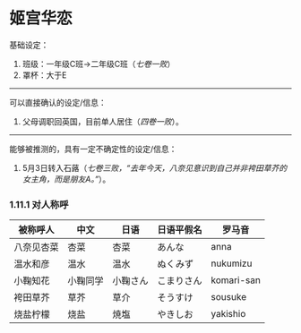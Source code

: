 # 姬宫华恋

基础设定：

1. 班级：一年级C班→二年级C班（*七卷一败*）
2. 罩杯：大于E

***
可以直接确认的设定/信息：

1. 父母调职回英国，目前单人居住（*四卷一败*）。

***
能够被推测的，具有一定不确定性的设定/信息：

1. 5月3日转入石蕗（*七卷三败，“去年今天，八奈见意识到自己并非袴田草芥的女主角，而是朋友A。”*）。

### 1.11.1 对人称呼

| 被称呼人  | 中文   | 日语   | 日语平假名 | 罗马音        |
| ----- | ---- | ---- | ----- | ---------- |
| 八奈见杏菜 | 杏菜   | 杏菜   | あんな   | anna       |
| 温水和彦  | 温水   | 温水   | ぬくみず  | nukumizu   |
| 小鞠知花  | 小鞠同学 | 小鞠さん | こまりさん | komari-san |
| 袴田草芥  | 草芥   | 草介   | そうすけ  | sousuke    |
| 烧盐柠檬  | 烧盐   | 焼塩   | やきしお  | yakishio   |